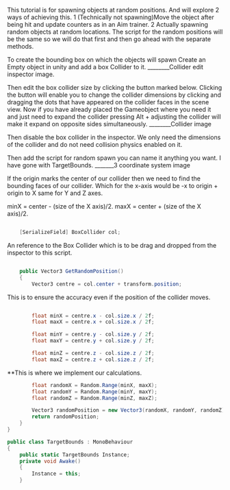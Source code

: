 This tutorial is for spawning objects at random positions.
And will explore 2 ways of achieving this.
1 (Technically not spawning)Move the object after being hit and update counters as in an Aim trainer.
2 Actually spawning random objects at random locations.
The script for the random positions will be the same so we will do that first and then go ahead with the separate methods.

To create the bounding box on which the objects will spawn Create an Empty object in unity and add a box Collider to it.
________Collider edit inspector image.

Then edit the box collider size by clicking the button marked below. Clicking the button will enable you to change the collider dimensions by clicking and dragging the dots
that have appeared on the collider faces in the scene view.
Now if you have already placed the Gameobject where you need it and just need to expand the collider pressing Alt + adjusting the collider will make it expand on opposite sides
simultaneously.
________Collider image

Then disable the box collider in the inspector. We only need the dimensions of the collider and do not need collision physics enabled on it.

Then add the script for random spawn you can name it anything you want. I have gone with TargetBounds.
_______3 coordinate system image

If the origin marks the center of our collider then we need to find the bounding faces of our collider.
Which for the x-axis would be -x to origin + origin to X same for Y and Z axes.

minX = center - (size of the X axis)/2.
maxX = center + (size of the X axis)/2.

```.cs

    [SerializeField] BoxCollider col;
```
An reference to the Box Collider which is to be drag and dropped from the inspector to this script.
```.cs

    public Vector3 GetRandomPosition()
    {
        Vector3 centre = col.center + transform.position;
```
This is to ensure the accuracy even if the position of the collider moves.
```.cs

        float minX = centre.x - col.size.x / 2f;
        float maxX = centre.x + col.size.x / 2f;

        float minY = centre.y - col.size.y / 2f;
        float maxY = centre.y + col.size.y / 2f;

        float minZ = centre.z - col.size.z / 2f;
        float maxZ = centre.z + col.size.z / 2f;
```
**This is where we implement our calculations.

```.cs
        float randomX = Random.Range(minX, maxX);
        float randomY = Random.Range(minY, maxY);
        float randomZ = Random.Range(minZ, maxZ);

        Vector3 randomPosition = new Vector3(randomX, randomY, randomZ);
        return randomPosition;
    }
}
```



```.cs
public class TargetBounds : MonoBehaviour
{
    public static TargetBounds Instance;
    private void Awake()
    {
        Instance = this;
    }

```

